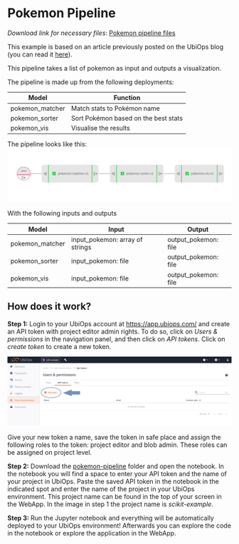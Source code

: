# Pokemon Pipeline

_Download link for necessary files_: [Pokemon pipeline files](https://download-github.ubiops.com/#!/home?url=https://github.com/UbiOps/cookbook/tree/master/pokemon-pipeline/pokemon-pipeline)

This example is based on an article previously posted on the UbiOps blog (you can read it [here](https://ubiops.com/how-to-create-a-data-pipeline-in-ubiops/)).

This pipeline takes a list of pokemon as input and outputs a visualization.

The pipeline is made up from the following deployments:

| Model | Function |
|-------|----------|
| pokemon_matcher | Match stats to Pokémon name |
| pokemon_sorter | Sort Pokémon based on the best stats |
| pokemon_vis | Visualise the results |

The pipeline looks like this:
![Pokemon Pipeline](pokemon_pipeline.png)

With the following inputs and outputs

| Model | Input | Output |
|-------|----------|-----|
| pokemon_matcher | input_pokemon: array of strings | output_pokemon: file |
| pokemon_sorter | input_pokemon: file | output_pokemon: file |
| pokemon_vis | input_pokemon: file | output_pokemon: file |

## How does it work?

**Step 1:** Login to your UbiOps account at https://app.ubiops.com/ and create an API token with project editor
admin rights. To do so, click on *Users & permissions* in the navigation panel, and then click on *API tokens*.
Click on *create token* to create a new token.

![Creating an API token](api_token_screenshot.png)

Give your new token a name, save the token in safe place and assign the following roles to the token: project editor and blob admin.
These roles can be assigned on project level.

**Step 2:** Download the [pokemon-pipeline](https://download-github.ubiops.com/#!/home?url=https://github.com/UbiOps/cookbook/tree/master/pokemon-pipeline/pokemon-pipeline) folder and open the notebook. In the notebook you will find a space
to enter your API token and the name of your project in UbiOps. Paste the saved API token in the notebook in the indicated spot
and enter the name of the project in your UbiOps environment. This project name can be found in the top of your screen in the
WebApp. In the image in step 1 the project name is *scikit-example*.

**Step 3:** Run the Jupyter notebook and everything will be automatically deployed to your UbiOps environment!
Afterwards you can explore the code in the notebook or explore the application in the WebApp.

